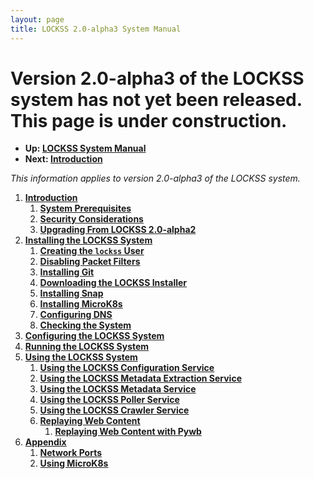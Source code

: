 ```yaml
---
layout: page
title: LOCKSS 2.0-alpha3 System Manual
---
```


# Version 2.0-alpha3 of the LOCKSS system has not yet been released. This page is under construction.

*   **Up: [LOCKSS System Manual](..)**
*   **Next: [Introduction](introduction)**

*This information applies to version 2.0-alpha3 of the LOCKSS system.*

1.  [**Introduction**](introduction)
    1.  [**System Prerequisites**](introduction/prerequisites)
    1.  [**Security Considerations**](introduction/security)
    1.  [**Upgrading From LOCKSS 2.0-alpha2**](introduction/upgrading)
1.  [**Installing the LOCKSS System**](installing)
    1.  [**Creating the `lockss` User**](installing/user)
    1.  [**Disabling Packet Filters**](installing/firewall)
    1.  [**Installing Git**](installing/git)
    1.  [**Downloading the LOCKSS Installer**](installing/lockss-installer)
    1.  [**Installing Snap**](installing/snap)
    1.  [**Installing MicroK8s**](installing/microk8s)
    1.  [**Configuring DNS**](installing/dns)
    1.  [**Checking the System**](installing/check-sys)
1.  [**Configuring the LOCKSS System**](configuring)
1.  [**Running the LOCKSS System**](running)
1.  [**Using the LOCKSS System**](using)
    1.  [**Using the LOCKSS Configuration Service**](using/configuration)
    1.  [**Using the LOCKSS Metadata Extraction Service**](using/metadata-extraction)
    1.  [**Using the LOCKSS Metadata Service**](using/metadata-service)
    1.  [**Using the LOCKSS Poller Service**](using/poller)
    1.  [**Using the LOCKSS Crawler Service**](using/crawler)
    1.  [**Replaying Web Content**](using)
        1.  [**Replaying Web Content with Pywb**](using/pywb)
1.  [**Appendix**](appendix)
    1.  [**Network Ports**](appendix/ports)
    1.  [**Using MicroK8s**](appendix/microk8s)

